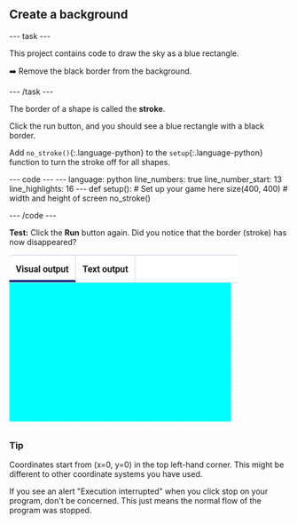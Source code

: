 <h2 class="c-project-heading--task">Create a background</h2>

--- task ---

This project contains code to draw the sky as a blue rectangle.

➡️ Remove the black border from the background.

--- /task ---

The border of a shape is called the **stroke**.

Click the run button, and you should see a blue rectangle with a black border. 

Add `no_stroke()`{:.language-python} to the `setup`{:.language-python} function to turn the stroke off for all shapes. 

<div class="c-project-code">
--- code ---
---
language: python
line_numbers: true
line_number_start: 13
line_highlights: 16
---
def setup():
# Set up your game here
    size(400, 400)  # width and height of screen
    no_stroke()

--- /code ---

</div>

**Test:** Click the **Run** button again. Did you notice that the border (stroke) has now disappeared?

![image of a blue rectangle](images/sky.png)

<div class="c-project-callout c-project-callout--tip">

### Tip

Coordinates start from (x=0, y=0) in the top left-hand corner. This might be different to other coordinate systems you have used.

If you see an alert "Execution interrupted" when you click stop on your program, don't be concerned. This just means the normal flow of the program was stopped.

</div>

